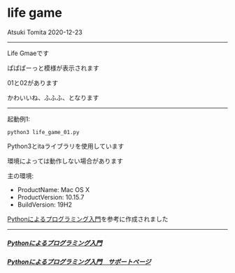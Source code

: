 # life game

Atsuki Tomita
2020-12-23

---


Life Gmaeです


ぱぱぱーっと模様が表示されます


01と02があります



かわいいね、ふふふ、となります


---


起動例1:
```
python3 life_game_01.py
```


Python3とitaライブラリを使用しています


環境によっては動作しない場合があります


主の環境:


- ProductName: Mac OS X
- ProductVersion: 10.15.7
- BuildVersion: 19H2

[Pythonによるプログラミング入門](http://www.utp.or.jp/book/b470446.html)を参考に作成されました


---

##### [Pythonによるプログラミング入門](http://www.utp.or.jp/book/b470446.html)
##### [Pythonによるプログラミング入門　サポートページ](http://www.graco.c.u-tokyo.ac.jp/labs/morihata/textbook/python_textbook.htm)
